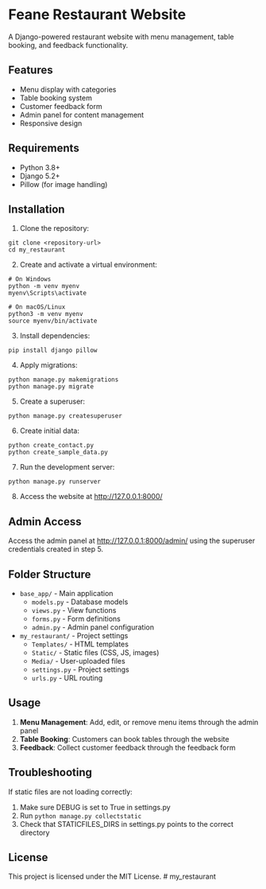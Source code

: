 # Feane Restaurant Website

A Django-powered restaurant website with menu management, table booking, and feedback functionality.

## Features

- Menu display with categories
- Table booking system
- Customer feedback form
- Admin panel for content management
- Responsive design

## Requirements

- Python 3.8+
- Django 5.2+
- Pillow (for image handling)

## Installation

1. Clone the repository:
```
git clone <repository-url>
cd my_restaurant
```

2. Create and activate a virtual environment:
```
# On Windows
python -m venv myenv
myenv\Scripts\activate

# On macOS/Linux
python3 -m venv myenv
source myenv/bin/activate
```

3. Install dependencies:
```
pip install django pillow
```

4. Apply migrations:
```
python manage.py makemigrations
python manage.py migrate
```

5. Create a superuser:
```
python manage.py createsuperuser
```

6. Create initial data:
```
python create_contact.py
python create_sample_data.py
```

7. Run the development server:
```
python manage.py runserver
```

8. Access the website at http://127.0.0.1:8000/

## Admin Access

Access the admin panel at http://127.0.0.1:8000/admin/ using the superuser credentials created in step 5.

## Folder Structure

- `base_app/` - Main application
  - `models.py` - Database models
  - `views.py` - View functions
  - `forms.py` - Form definitions
  - `admin.py` - Admin panel configuration
- `my_restaurant/` - Project settings
  - `Templates/` - HTML templates
  - `Static/` - Static files (CSS, JS, images)
  - `Media/` - User-uploaded files
  - `settings.py` - Project settings
  - `urls.py` - URL routing

## Usage

1. **Menu Management**: Add, edit, or remove menu items through the admin panel
2. **Table Booking**: Customers can book tables through the website
3. **Feedback**: Collect customer feedback through the feedback form

## Troubleshooting

If static files are not loading correctly:
1. Make sure DEBUG is set to True in settings.py
2. Run `python manage.py collectstatic`
3. Check that STATICFILES_DIRS in settings.py points to the correct directory

## License

This project is licensed under the MIT License. #   m y _ r e s t a u r a n t  
 
